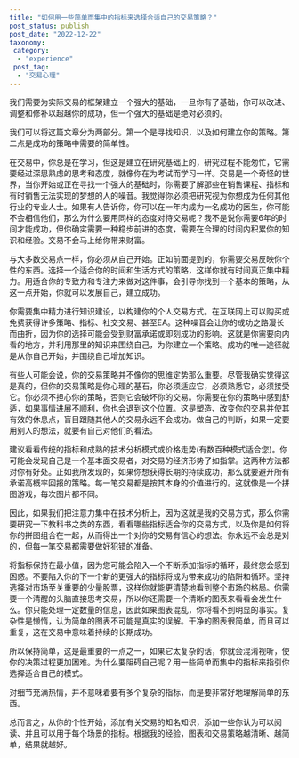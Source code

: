```yaml
---
title: "如何用一些简单而集中的指标来选择合适自己的交易策略？"
post_status: publish
post_date: "2022-12-22"
taxonomy:
 category: 
  - "experience"
 post_tag: 
  - "交易心理"
---
```


我们需要为实际交易的框架建立一个强大的基础，一旦你有了基础，你可以改进、调整和修补以超越你的成功，但一个强大的基础是绝对必须的。

我们可以将这篇文章分为两部分。第一个是寻找知识，以及如何建立你的策略。第二点是成功的策略中需要的简单性。

在交易中，你总是在学习，但这是建立在研究基础上的，研究过程不能匆忙，它需要经过深思熟虑的思考和态度，就像你在为考试而学习一样。交易是一个奇怪的世界，当你开始或正在寻找一个强大的基础时，你需要了解那些在销售课程、指标和有时销售无法实现的梦想的人的噪音。我觉得你必须把研究视为你想成为任何其他行业的专业人士。如果有人告诉你，你可以在一年内成为一名成功的医生，你可能不会相信他们，那么为什么要用同样的态度对待交易呢？我不是说你需要6年的时间才能成功，但你确实需要一种稳步前进的态度，需要在合理的时间内积累你的知识和经验。交易不会马上给你带来财富。

与大多数交易点一样，你必须从自己开始。正如前面提到的，你需要交易反映你个性的东西。选择一个适合你的时间和生活方式的策略，这样你就有时间真正集中精力。用适合你的专致力和专注力来做对这件事，会引导你找到一个基本的策略，从这一点开始，你就可以发展自己，建立成功。

你需要集中精力进行知识建设，以构建你的个人交易方式。在互联网上可以购买或免费获得许多策略、指标、社交交易、甚至EA。这种噪音会让你的成功之路漫长而曲折，因为你的选择可能会受到财富承诺或即刻成功的影响。这就是你需要向内看的地方，并利用那里的知识来围绕自己，为你建立一个策略。成功的唯一途径就是从你自己开始，并围绕自己增加知识。

有些人可能会说，你的交易策略并不像你的思维定势那么重要。尽管我确实觉得这是真的，但你的交易策略是你心理的基石，你必须适应它，必须熟悉它，必须接受它。你必须不担心你的策略，否则它会破坏你的交易。你需要在你的策略中感到舒适，如果事情进展不顺利，你也会退到这个位置。这是塑造、改变你的交易并使其有效的休息点，盲目跟随其他人的交易永远不会成功。做自己的判断，如果一定要用别人的想法，就要有自己对他们的看法。

建议看看传统的指标和成熟的技术分析模式或价格走势(有数百种模式适合您)。你可能会发现自己是一个基本面交易者，对交易的经济形势了如指掌。这两种方法都对你有好处。正如我所发现的，如果你想获得长期的持续成功，那么就要避开所有承诺高概率回报的策略。每一笔交易都是按其本身的价值进行的。这就像是一个拼图游戏，每次图片都不同。

因此，如果我们把注意力集中在技术分析上，因为这就是我的交易方式，那么你需要研究一下教科书之类的东西，看看哪些指标适合你的交易方式，以及你是如何将你的拼图组合在一起，从而得出一个对你的交易有信心的想法。你永远不会总是对的，但每一笔交易都需要做好犯错的准备。

将指标保持在最小值，因为您可能会陷入一个不断添加指标的循环，最终您会感到困惑。不要陷入你的下一个新的更强大的指标将成为带来成功的陷阱和循环。坚持选择对市场至关重要的少量股票，这样你就能更清楚地看到整个市场的格局。你需要一个清醒的头脑直接思考交易，所以你还需要一个清晰的图表来看看会发生什么。你只能处理一定数量的信息，因此如果图表混乱，你将看不到明显的事实。复杂性是懒惰，认为简单的图表不可能是真实的误解。干净的图表很简单，而且可以重复，这在交易中意味着持续的长期成功。

所以保持简单，这是最重要的一点之一，如果它太复杂的话，你就会混淆视听，使你的决策过程更加困难。为什么要阻碍自己呢？用一些简单而集中的指标来指引你选择适合自己的模式。

对细节充满热情，并不意味着要有多个复杂的指标，而是要非常好地理解简单的东西。

总而言之，从你的个性开始，添加有关交易的知名知识，添加一些你认为可以阅读、并且可以用于每个场景的指标。根据我的经验，图表和交易策略越清晰、越简单，结果就越好。
